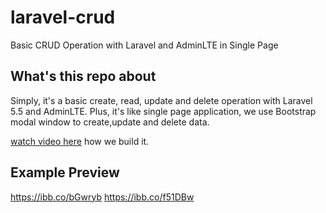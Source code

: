 # laravel-crud
Basic CRUD Operation with Laravel and AdminLTE in Single Page

## What's this repo about

Simply, it's a basic create, read, update and delete operation with Laravel 5.5 and AdminLTE. Plus, it's like single page application, 
we use Bootstrap modal window to create,update and delete data. 

[watch video here](https://www.youtube.com/watch?v=hiaYGxA8IWQ&list=PLB4AdipoHpxYmPdyI3e-yH58-3CS4qoAf) how we build it. 


## Example Preview

https://ibb.co/bGwryb
https://ibb.co/f51DBw

